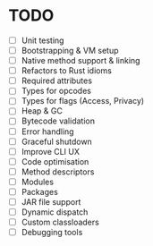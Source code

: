 # TODO

- [ ] Unit testing
- [ ] Bootstrapping & VM setup
- [ ] Native method support & linking
- [ ] Refactors to Rust idioms
- [ ] Required attributes
- [ ] Types for opcodes
- [ ] Types for flags (Access, Privacy)
- [ ] Heap & GC
- [ ] Bytecode validation
- [ ] Error handling
- [ ] Graceful shutdown
- [ ] Improve CLI UX
- [ ] Code optimisation
- [ ] Method descriptors
- [ ] Modules
- [ ] Packages
- [ ] JAR file support
- [ ] Dynamic dispatch
- [ ] Custom classloaders
- [ ] Debugging tools